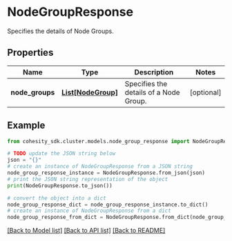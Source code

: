 # NodeGroupResponse

Specifies the details of Node Groups.

## Properties

Name | Type | Description | Notes
------------ | ------------- | ------------- | -------------
**node_groups** | [**List[NodeGroup]**](NodeGroup.md) | Specifies the details of a Node Group. | [optional] 

## Example

```python
from cohesity_sdk.cluster.models.node_group_response import NodeGroupResponse

# TODO update the JSON string below
json = "{}"
# create an instance of NodeGroupResponse from a JSON string
node_group_response_instance = NodeGroupResponse.from_json(json)
# print the JSON string representation of the object
print(NodeGroupResponse.to_json())

# convert the object into a dict
node_group_response_dict = node_group_response_instance.to_dict()
# create an instance of NodeGroupResponse from a dict
node_group_response_from_dict = NodeGroupResponse.from_dict(node_group_response_dict)
```
[[Back to Model list]](../README.md#documentation-for-models) [[Back to API list]](../README.md#documentation-for-api-endpoints) [[Back to README]](../README.md)



